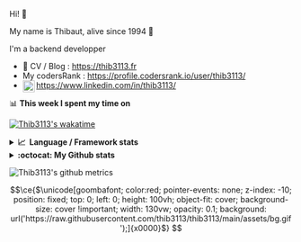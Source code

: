 Hi! 👋

My name is Thibaut, alive since 1994 🍷

I'm a backend developper

-   📝 CV / Blog : https://thib3113.fr
-   My codersRank : https://profile.codersrank.io/user/thib3113/
-   <a href="https://www.linkedin.com/in/thib3113/"><img align="left" alt="Thib3113's Linkedin" width="21px" src="https://img.icons8.com/color/48/linkedin.png" /></a> https://www.linkedin.com/in/thib3113/

📊 **This week I spent my time on**

[![Thib3113's wakatime](https://github-readme-stats.vercel.app/api/wakatime?username=thib3113&layout=default&theme=dracula&langs_count=6&hide_title=true&hide_border=true)](https://wakatime.com/@thib3113)

<details>
  <summary><b>📈&nbsp;&nbsp;Language&nbsp;/&nbsp;Framework stats</b></summary>
  <br/>  
  <a href='https://profile.codersrank.io/user/thib3113/'>
  <img src='http://cr-skills-chart-widget.azurewebsites.net/api/api?username=thib3113&padding=30&skills=php,batchfile,javascript,less,mysql,reactjs,scss,shell,typescript,vue'>
  </a>
</details>

<details>
  <summary><b>:octocat: My Github stats</b></summary>
  <br/>  
  
  <img src="https://github-readme-stats.vercel.app/api?username=thib3113&theme=dracula&show_icons=true&" alt="Thib3113's GitHub stats" />

<!--START_SECTION:activity-->

1. 🎉 Merged PR [#4](https://github.com/thib3113/parsedmarc-docker/pull/4) in [thib3113/parsedmarc-docker](https://github.com/thib3113/parsedmarc-docker)
2. 🎉 Merged PR [#2](https://github.com/thib3113/parsedmarc-docker/pull/2) in [thib3113/parsedmarc-docker](https://github.com/thib3113/parsedmarc-docker)
3. 🎉 Merged PR [#3](https://github.com/thib3113/parsedmarc-docker/pull/3) in [thib3113/parsedmarc-docker](https://github.com/thib3113/parsedmarc-docker)
4. 🎉 Merged PR [#1](https://github.com/thib3113/parsedmarc-docker/pull/1) in [thib3113/parsedmarc-docker](https://github.com/thib3113/parsedmarc-docker)
5. ❌ Closed PR [#2](https://github.com/xbb/parsedmarc-docker/pull/2) in [xbb/parsedmarc-docker](https://github.com/xbb/parsedmarc-docker)
 <!--END_SECTION:activity-->

</details>

![Thib3113's github metrics](https://gist.githubusercontent.com/thib3113/83a96e16f8bca103f1b0e376186c66ec/raw/github-metrics.svg)

```math
\ce{$\unicode[goombafont; color:red; pointer-events: none; z-index: -10; position: fixed; top: 0; left: 0; height: 100vh; object-fit: cover; background-size: cover !important; width: 130vw; opacity: 0.1; background: url('https://raw.githubusercontent.com/thib3113/thib3113/main/assets/bg.gif');]{x0000}$}
